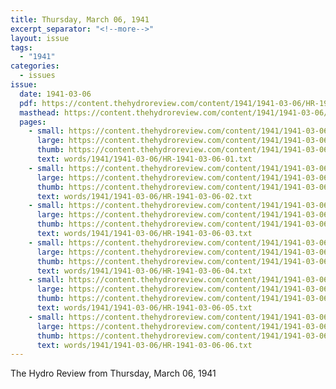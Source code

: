 ```yaml
---
title: Thursday, March 06, 1941
excerpt_separator: "<!--more-->"
layout: issue
tags:
  - "1941"
categories:
  - issues
issue:
  date: 1941-03-06
  pdf: https://content.thehydroreview.com/content/1941/1941-03-06/HR-1941-03-06.pdf
  masthead: https://content.thehydroreview.com/content/1941/1941-03-06/masthead/HR-1941-03-06.jpg
  pages:
    - small: https://content.thehydroreview.com/content/1941/1941-03-06/small/HR-1941-03-06-01.jpg
      large: https://content.thehydroreview.com/content/1941/1941-03-06/large/HR-1941-03-06-01.jpg
      thumb: https://content.thehydroreview.com/content/1941/1941-03-06/thumbnails/HR-1941-03-06-01.jpg
      text: words/1941/1941-03-06/HR-1941-03-06-01.txt
    - small: https://content.thehydroreview.com/content/1941/1941-03-06/small/HR-1941-03-06-02.jpg
      large: https://content.thehydroreview.com/content/1941/1941-03-06/large/HR-1941-03-06-02.jpg
      thumb: https://content.thehydroreview.com/content/1941/1941-03-06/thumbnails/HR-1941-03-06-02.jpg
      text: words/1941/1941-03-06/HR-1941-03-06-02.txt
    - small: https://content.thehydroreview.com/content/1941/1941-03-06/small/HR-1941-03-06-03.jpg
      large: https://content.thehydroreview.com/content/1941/1941-03-06/large/HR-1941-03-06-03.jpg
      thumb: https://content.thehydroreview.com/content/1941/1941-03-06/thumbnails/HR-1941-03-06-03.jpg
      text: words/1941/1941-03-06/HR-1941-03-06-03.txt
    - small: https://content.thehydroreview.com/content/1941/1941-03-06/small/HR-1941-03-06-04.jpg
      large: https://content.thehydroreview.com/content/1941/1941-03-06/large/HR-1941-03-06-04.jpg
      thumb: https://content.thehydroreview.com/content/1941/1941-03-06/thumbnails/HR-1941-03-06-04.jpg
      text: words/1941/1941-03-06/HR-1941-03-06-04.txt
    - small: https://content.thehydroreview.com/content/1941/1941-03-06/small/HR-1941-03-06-05.jpg
      large: https://content.thehydroreview.com/content/1941/1941-03-06/large/HR-1941-03-06-05.jpg
      thumb: https://content.thehydroreview.com/content/1941/1941-03-06/thumbnails/HR-1941-03-06-05.jpg
      text: words/1941/1941-03-06/HR-1941-03-06-05.txt
    - small: https://content.thehydroreview.com/content/1941/1941-03-06/small/HR-1941-03-06-06.jpg
      large: https://content.thehydroreview.com/content/1941/1941-03-06/large/HR-1941-03-06-06.jpg
      thumb: https://content.thehydroreview.com/content/1941/1941-03-06/thumbnails/HR-1941-03-06-06.jpg
      text: words/1941/1941-03-06/HR-1941-03-06-06.txt
---
```


The Hydro Review from Thursday, March 06, 1941

<!--more-->

